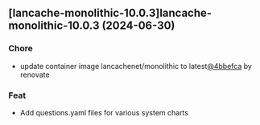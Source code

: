 

## [lancache-monolithic-10.0.3]lancache-monolithic-10.0.3 (2024-06-30)

### Chore



- update container image lancachenet/monolithic to latest[@4bbefca](https://github.com/4bbefca) by renovate

### Feat



- Add questions.yaml files for various system charts
